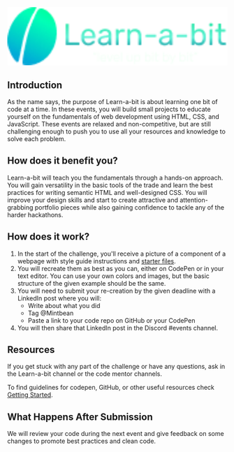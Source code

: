 <img src="../Challenge01/images/learnabit-logo.png" style="width: 600px" />

## Introduction

As the name says, the purpose of Learn-a-bit is about learning one bit of code at a time.
In these events, you will build small projects to educate yourself on the fundamentals of web development using HTML, CSS, and JavaScript.
These events are relaxed and non-competitive, but are still challenging enough to push you to use all your resources and knowledge to solve each problem.

## How does it benefit you?

Learn-a-bit will teach you the fundamentals through a hands-on approach. You will gain versatility in the basic tools of the trade and learn the best practices for writing semantic HTML and well-designed CSS. You will improve your design skills and start to create attractive and attention-grabbing portfolio pieces while also gaining confidence to tackle any of the harder hackathons.

## How does it work?

1. In the start of the challenge, you'll receive a picture of a component of a webpage with style guide instructions and [starter files](./starter-guideline.md).
2. You will recreate them as best as you can, either on CodePen or in your text editor. You can use your own colors and images, but the basic structure of the given example should be the same.
3. You will need to submit your re-creation by the given deadline with a LinkedIn post where you will:
   - Write about what you did
   - Tag @Mintbean
   - Paste a link to your code repo on GitHub or your CodePen
4. You will then share that LinkedIn post in the Discord #events channel.

## Resources
If you get stuck with any part of the challenge or have any questions, ask in the Learn-a-bit channel or the code mentor channels.

To find guidelines for codepen, GitHub, or other useful resources check
[Getting Started](./design-guideline/learnabit-ch01-gettingstarted.pdf).

## What Happens After Submission
We will review your code during the next event and give feedback on some changes to promote best practices and clean code.  
